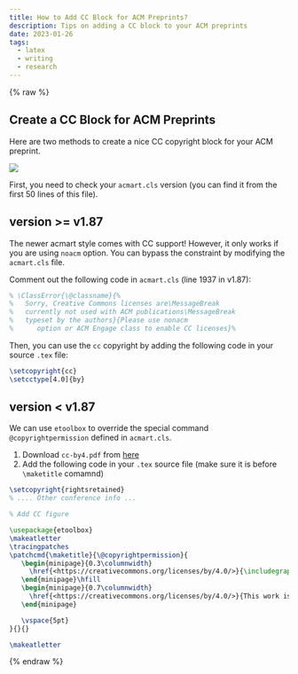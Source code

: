 ```yaml
---
title: How to Add CC Block for ACM Preprints?
description: Tips on adding a CC block to your ACM preprints
date: 2023-01-26
tags:
  - latex
  - writing
  - research
---
```


{% raw %}

## Create a CC Block for ACM Preprints

Here are two methods to create a nice CC copyright block for your ACM preprint.

![](https://i.imgur.com/372xtUH.png)

First, you need to check your `acmart.cls` version (you can find it from the first 50 lines of this file).

## version >= v1.87

The newer acmart style comes with CC support! However, it only works if you are using `noacm` option. You can bypass the constraint by modifying the `acmart.cls` file.

Comment out the following code in `acmart.cls` (line 1937 in v1.87):

```latex
% \ClassError{\@classname}{%
%   Sorry, Creative Commons licenses are\MessageBreak
%   currently not used with ACM publications\MessageBreak
%   typeset by the authors}{Please use nonacm
%      option or ACM Engage class to enable CC licenses}%
```

Then, you can use the `cc` copyright by adding the following code in your source `.tex` file:

```latex
\setcopyright{cc}
\setcctype[4.0]{by}
```

## version < v1.87

We can use `etoolbox` to override the special command `@copyrightpermission` defined in `acmart.cls`.

1. Download `cc-by4.pdf` from [here](https://en.wikipedia.org/wiki/Creative_Commons_license#/media/File:CC_BY_icon.svg)
2. Add the following code in your `.tex` source file (make sure it is before `\maketitle` comamnd)

```latex
\setcopyright{rightsretained}
% .... Other conference info ...

% Add CC figure

\usepackage{etoolbox}
\makeatletter
\tracingpatches
\patchcmd{\maketitle}{\@copyrightpermission}{
   \begin{minipage}{0.3\columnwidth}
     \href{<https://creativecommons.org/licenses/by/4.0/>}{\includegraphics[width=0.90\textwidth]{figures/cc-by4.pdf}}
   \end{minipage}\hfill
   \begin{minipage}{0.7\columnwidth}
     \href{<https://creativecommons.org/licenses/by/4.0/>}{This work is licensed under a Creative Commons Attribution International 4.0 License.}
   \end{minipage}

   \vspace{5pt}
}{}{}

\makeatletter
```

{% endraw %}

